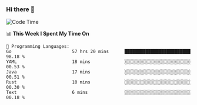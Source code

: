 ### Hi there 👋

<!--
**CrazyCollin/crazycollin** is a ✨ _special_ ✨ repository because its `README.md` (this file) appears on your GitHub profile.

Here are some ideas to get you started:

- 🔭 I’m currently working on ...
- 🌱 I’m currently learning ...
- 👯 I’m looking to collaborate on ...
- 🤔 I’m looking for help with ...
- 💬 Ask me about ...
- 📫 How to reach me: ...
- 😄 Pronouns: ...
- ⚡ Fun fact: ...
-->

<!--START_SECTION:waka-->
![Code Time](http://img.shields.io/badge/Code%20Time-769%20hrs%2024%20mins-blue)

📊 **This Week I Spent My Time On** 

```text
💬 Programming Languages: 
Go                       57 hrs 20 mins      █████████████████████████   98.18 % 
YAML                     18 mins             ░░░░░░░░░░░░░░░░░░░░░░░░░   00.53 % 
Java                     17 mins             ░░░░░░░░░░░░░░░░░░░░░░░░░   00.51 % 
Rust                     10 mins             ░░░░░░░░░░░░░░░░░░░░░░░░░   00.30 % 
Text                     6 mins              ░░░░░░░░░░░░░░░░░░░░░░░░░   00.18 % 
```


<!--END_SECTION:waka-->
